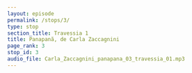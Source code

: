 ```yaml
---
layout: episode
permalink: /stops/3/
type: stop
section_title: Travessia 1
title: Panapanã, de Carla Zaccagnini
page_rank: 3
stop_id: 3
audio_file: Carla_Zaccagnini_panapana_03_travessia_01.mp3
---
```

